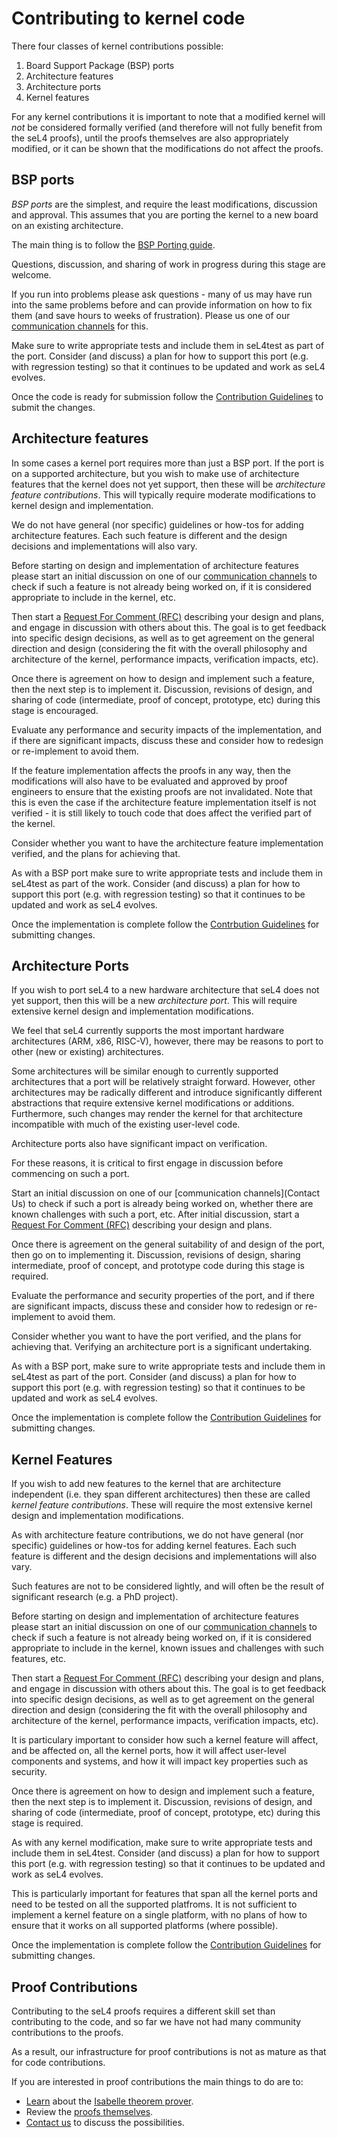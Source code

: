 # Contributing to kernel code

There four classes of kernel contributions possible:

1. Board Support Package (BSP) ports
2. Architecture features
3. Architecture ports
4. Kernel features

For any kernel contributions it is important to note that a modified kernel 
will *not* be considered formally verified (and therefore will not fully 
benefit from the seL4 proofs), until the proofs themselves are also 
appropriately modified, or it can be shown that the modifications do not
affect the proofs. 

## BSP ports

*BSP ports* are the simplest, and require the least modifications, discussion 
and approval.  This assumes that you are porting the kernel to a new board on 
an existing architecture.

The main thing is to follow the [BSP Porting guide](/projects/sel4/porting).  

Questions, discussion, and sharing of work in progress during this stage are 
welcome. 

If you run into problems please ask questions - many of us may have run into 
the same problems before and can provide information on how to fix them (and 
save hours to weeks of frustration).  Please us one of our 
[communication channels](https://sel4.systems/contact/) for this.

Make sure to write appropriate tests and include them in seL4test as
part of the port.  Consider (and discuss) a plan for how to support
this port (e.g. with regression testing) so that it continues to be
updated and work as seL4 evolves.

Once the code is ready for submission follow the 
[Contribution Guidelines](/processes/contributing.html) to submit the changes.

## Architecture features

In some cases a kernel port requires more than just a BSP port.  If the port is 
on a supported architecture, but you wish to make use of architecture features 
that the kernel does not yet support, then these will be *architecture feature 
contributions*.  This will typically require moderate modifications to kernel 
design and implementation.

We do not have general (nor specific) guidelines or how-tos for adding 
architecture features.  Each such feature is different and the design
decisions and implementations will also vary.

Before starting on design and implementation of architecture features please 
start an initial discussion on one of our [communication channels](https://sel4.systems/contact/) 
to check if such a feature is not already being worked on, if it is considered 
appropriate to include in the kernel, etc.  

Then start a [Request For Comment (RFC)](/processes/rfc-process)
describing your design and plans, and engage in discussion with others
about this.  The goal is to get feedback into specific design
decisions, as well as to get agreement on the general direction and
design (considering the fit with the overall philosophy and
architecture of the kernel, performance impacts, verification impacts,
etc).

Once there is agreement on how to design and implement such a feature,
then the next step is to implement it.  Discussion, revisions of
design, and sharing of code (intermediate, proof of concept, prototype,
etc) during this stage is encouraged.

Evaluate any performance and security impacts of the implementation, and if 
there are significant impacts, discuss these and consider how to redesign or 
re-implement to avoid them.

If the feature implementation affects the proofs in any way, then the
modifications will also have to be evaluated and approved by proof
engineers to ensure that the existing proofs are not invalidated.
Note that this is even the case if the architecture feature
implementation itself is not verified - it is still likely to touch
code that does affect the verified part of the kernel.

Consider whether you want to have the architecture feature
implementation verified, and the plans for achieving that.

As with a BSP port make sure to write appropriate tests and include
them in seL4test as part of the work.  Consider (and discuss) a plan
for how to support this port (e.g. with regression testing) so that it
continues to be updated and work as seL4 evolves.

Once the implementation is complete follow the [Contrbution 
Guidelines](processes/contributing.html) for submitting changes.

## Architecture Ports

If you wish to port seL4 to a new hardware architecture that seL4 does not yet 
support, then this will be a new *architecture port*.  This will require 
extensive kernel design and implementation modifications.

We feel that seL4 currently supports the most important hardware architectures 
(ARM, x86, RISC-V), however, there may be reasons to port to other (new or 
existing) architectures.

Some architectures will be similar enough to currently supported
architectures that a port will be relatively straight forward.
However, other architectures may be radically different and introduce
significantly different abstractions that require extensive kernel
modifications or additions.  Furthermore, such changes may render the
kernel for that architecture incompatible with much of the existing
user-level code.

Architecture ports also have significant impact on verification.

For these reasons, it is critical to first engage in discussion before 
commencing on such a port.
 
Start an initial discussion on one of our [communication channels](Contact Us) 
to check if such a port is already being worked on, whether there are known challenges with such a port, etc.  After initial discussion, start a [Request For 
Comment (RFC)](RFC) describing your design and plans.  

Once there is agreement on the general suitability of and design of
the port, then go on to implementing it.  Discussion, revisions of
design, sharing intermediate, proof of concept, and prototype code
during this stage is required.

Evaluate the performance and security properties of the port, and if
there are significant impacts, discuss these and consider how to redesign or
re-implement to avoid them.

Consider whether you want to have the port verified, and the plans for
achieving that.  Verifying an architecture port is a significant undertaking.

As with a BSP port, make sure to write appropriate tests and include
them in seL4test as part of the port.  Consider (and discuss) a plan
for how to support this port (e.g. with regression testing) so that it
continues to be updated and work as seL4 evolves.

Once the implementation is complete follow the [Contribution 
Guidelines](processes/contributing.html) for submitting changes.

## Kernel Features

If you wish to add new features to the kernel that are architecture
independent (i.e. they span different architectures) then these are
called *kernel feature contributions*.  These will require the most
extensive kernel design and implementation modifications.

As with architecture feature contributions, we do not have general
(nor specific) guidelines or how-tos for adding kernel features.
Each such feature is different and the design decisions and
implementations will also vary.

Such features are not to be considered lightly, and will often be the
result of significant research (e.g. a PhD project).

Before starting on design and implementation of architecture features
please start an initial discussion on one of our [communication
channels](https://sel4.systems/contact/) to check if such a feature is
not already being worked on, if it is considered appropriate to
include in the kernel, known issues and challenges with such features,
etc.

Then start a [Request For Comment (RFC)](/processes/rfc-process)
describing your design and plans, and engage in discussion with others
about this.  The goal is to get feedback into specific design
decisions, as well as to get agreement on the general direction and
design (considering the fit with the overall philosophy and
architecture of the kernel, performance impacts, verification impacts,
etc).

It is particulary important to consider how such a kernel feature will
affect, and be affected on, all the kernel ports, how it will affect
user-level components and systems, and how it will impact key properties such as security.

Once there is agreement on how to design and implement such a feature,
then the next step is to implement it.  Discussion, revisions of
design, and sharing of code (intermediate, proof of concept, prototype,
etc) during this stage is required.

As with any kernel modification, make sure to write appropriate tests
and include them in seL4test.  Consider (and discuss) a plan for how
to support this port (e.g. with regression testing) so that it
continues to be updated and work as seL4 evolves.

This is particularly important for features that span all the kernel
ports and need to be tested on all the supported platfroms.  It is not
sufficient to implement a kernel feature on a single platform, with no
plans of how to ensure that it works on all supported platforms (where
possible).

Once the implementation is complete follow the [Contribution
Guidelines](processes/contributing.html) for submitting changes.

## Proof Contributions

Contributing to the seL4 proofs requires a different skill set than contributing to the code, and so far we have not had many community contributions to the proofs.

As a result, our infrastructure for proof contributions is not as mature as that for code contributions.

If you are interested in proof contributions the main things to do are to:

- [Learn](http://proofcraft.org/blog/proof-engineer-reading.html) about the [Isabelle theorem prover](http://isabelle.in.tum.de/).
- Review the [proofs themselves](https://github.com/seL4/l4v/).
- [Contact us](https://sel4.systems/contact/home.pml) to discuss the possibilities.
